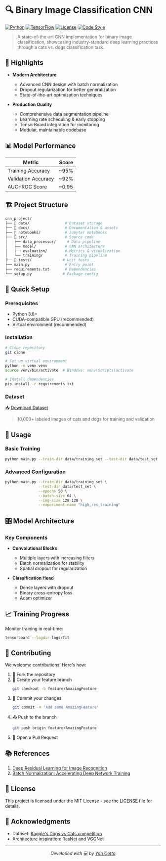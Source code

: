 # 🔍 Binary Image Classification CNN

[![Python](https://img.shields.io/badge/Python-3.8%2B-blue.svg)](https://www.python.org/)
[![TensorFlow](https://img.shields.io/badge/TensorFlow-2.0%2B-orange.svg)](https://tensorflow.org/)
[![License](https://img.shields.io/badge/License-MIT-green.svg)](LICENSE)
[![Code Style](https://img.shields.io/badge/code%20style-black-000000.svg)](https://github.com/psf/black)

> A state-of-the-art CNN implementation for binary image classification, showcasing industry-standard deep learning practices through a cats vs. dogs classification task.

## 🌟 Highlights

- **Modern Architecture**
  - Advanced CNN design with batch normalization
  - Dropout regularization for better generalization
  - State-of-the-art optimization techniques

- **Production Quality**
  - Comprehensive data augmentation pipeline
  - Learning rate scheduling & early stopping
  - TensorBoard integration for monitoring
  - Modular, maintainable codebase

## 📊 Model Performance

| Metric | Score |
|--------|-------|
| Training Accuracy | ~95% |
| Validation Accuracy | ~92% |
| AUC-ROC Score | ~0.95 |

## 🏗️ Project Structure

```bash
cnn_project/
├── 📁 data/                # Dataset storage
├── 📁 docs/                # Documentation & assets
├── 📁 notebooks/           # Jupyter notebooks
├── 📁 src/                 # Source code
│   ├── data_processor/     # Data pipeline
│   ├── model/             # CNN architecture
│   ├── evaluation/        # Metrics & visualization
│   └── training/          # Training pipeline
├── 📁 tests/              # Unit tests
├── main.py                # Entry point
├── requirements.txt       # Dependencies
└── setup.py              # Package config
```

## 🔧 Quick Setup

### Prerequisites
- Python 3.8+
- CUDA-compatible GPU (recommended)
- Virtual environment (recommended)

### Installation
```bash
# Clone repository
git clone 

# Set up virtual environment
python -m venv venv
source venv/bin/activate  # Windows: venv\Scripts\activate

# Install dependencies
pip install -r requirements.txt
```

### Dataset
📥 [Download Dataset](https://drive.google.com/file/d/1vtO7vdRndB0fCsz6RYCgH6DiYWLY7GUG/view?usp=sharing)
> 10,000+ labeled images of cats and dogs for training and validation

## 🚀 Usage

### Basic Training
```bash
python main.py --train-dir data/training_set --test-dir data/test_set
```

### Advanced Configuration
```bash
python main.py --train-dir data/training_set \
               --test-dir data/test_set \
               --epochs 50 \
               --batch-size 64 \
               --img-size 128 128 \
               --experiment-name "high_res_training"
```

## 🎛️ Model Architecture

### Key Components
- **Convolutional Blocks**
  - Multiple layers with increasing filters
  - Batch normalization for stability
  - Spatial dropout for regularization

- **Classification Head**
  - Dense layers with dropout
  - Binary cross-entropy loss
  - Adam optimizer

## 📈 Training Progress

Monitor training in real-time:
```bash
tensorboard --logdir logs/fit
```

## 🤝 Contributing

We welcome contributions! Here's how:

1. 🍴 Fork the repository
2. 🌿 Create your feature branch
   ```bash
   git checkout -b feature/AmazingFeature
   ```
3. 💫 Commit your changes
   ```bash
   git commit -m 'Add some AmazingFeature'
   ```
4. 📤 Push to the branch
   ```bash
   git push origin feature/AmazingFeature
   ```
5. 🎁 Open a Pull Request

## 📚 References

1. [Deep Residual Learning for Image Recognition](https://arxiv.org/abs/1512.03385)
2. [Batch Normalization: Accelerating Deep Network Training](https://arxiv.org/abs/1502.03167)

## 📄 License

This project is licensed under the MIT License - see the [LICENSE](LICENSE) file for details.

## 🙏 Acknowledgments

- Dataset: [Kaggle's Dogs vs Cats competition](https://www.kaggle.com/c/dogs-vs-cats)
- Architecture inspiration: ResNet and VGGNet

---
<p align="center">
  <i>Developed with 💻 by <a href="https://github.com/YanCotta">Yan Cotta</a></i>
</p>